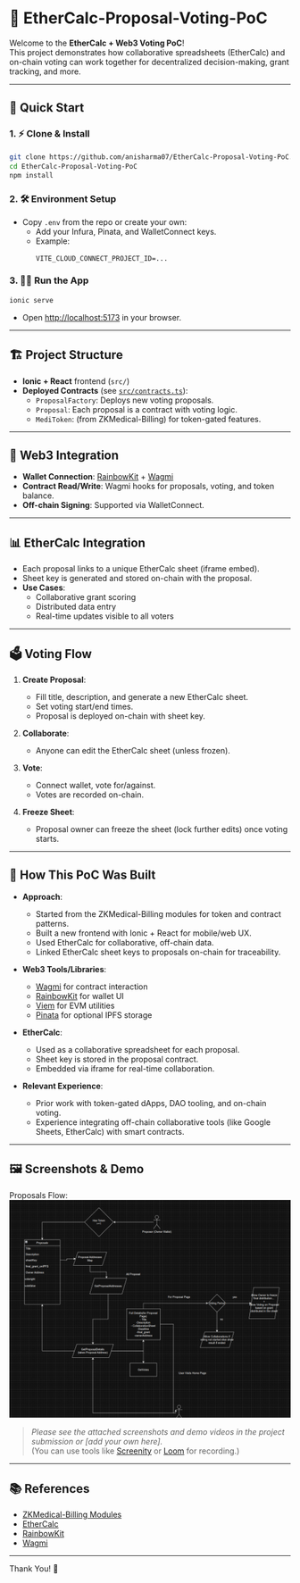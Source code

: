 # 🧾 EtherCalc-Proposal-Voting-PoC

Welcome to the **EtherCalc + Web3 Voting PoC**!  
This project demonstrates how collaborative spreadsheets (EtherCalc) and on-chain voting can work together for decentralized decision-making, grant tracking, and more.

---

## 🚀 Quick Start

### 1. ⚡️ Clone & Install

```bash
git clone https://github.com/anisharma07/EtherCalc-Proposal-Voting-PoC.git
cd EtherCalc-Proposal-Voting-PoC
npm install
```

### 2. 🛠️ Environment Setup

- Copy `.env` from the repo or create your own:
  - Add your Infura, Pinata, and WalletConnect keys.
  - Example:
    ```
    VITE_CLOUD_CONNECT_PROJECT_ID=...
    ```

### 3. 🧑‍💻 Run the App

```bash
ionic serve
```

- Open [http://localhost:5173](http://localhost:5173) in your browser.

---

## 🏗️ Project Structure

- **Ionic + React** frontend (`src/`)
- **Deployed Contracts** (see [`src/contracts.ts`](src/contracts.ts)):
  - `ProposalFactory`: Deploys new voting proposals.
  - `Proposal`: Each proposal is a contract with voting logic.
  - `MediToken`: (from ZKMedical-Billing) for token-gated features.

---

## 🔗 Web3 Integration

- **Wallet Connection**: [RainbowKit](https://rainbowkit.com/) + [Wagmi](https://wagmi.sh/)
- **Contract Read/Write**: Wagmi hooks for proposals, voting, and token balance.
- **Off-chain Signing**: Supported via WalletConnect.

---

## 📊 EtherCalc Integration

- Each proposal links to a unique EtherCalc sheet (iframe embed).
- Sheet key is generated and stored on-chain with the proposal.
- **Use Cases**:
  - Collaborative grant scoring
  - Distributed data entry
  - Real-time updates visible to all voters

---

## 🗳️ Voting Flow

1. **Create Proposal**:

   - Fill title, description, and generate a new EtherCalc sheet.
   - Set voting start/end times.
   - Proposal is deployed on-chain with sheet key.

2. **Collaborate**:

   - Anyone can edit the EtherCalc sheet (unless frozen).

3. **Vote**:

   - Connect wallet, vote for/against.
   - Votes are recorded on-chain.

4. **Freeze Sheet**:
   - Proposal owner can freeze the sheet (lock further edits) once voting starts.

---

## 🧩 How This PoC Was Built

- **Approach**:

  - Started from the ZKMedical-Billing modules for token and contract patterns.
  - Built a new frontend with Ionic + React for mobile/web UX.
  - Used EtherCalc for collaborative, off-chain data.
  - Linked EtherCalc sheet keys to proposals on-chain for traceability.

- **Web3 Tools/Libraries**:

  - [Wagmi](https://wagmi.sh/) for contract interaction
  - [RainbowKit](https://rainbowkit.com/) for wallet UI
  - [Viem](https://viem.sh/) for EVM utilities
  - [Pinata](https://pinata.cloud/) for optional IPFS storage

- **EtherCalc**:

  - Used as a collaborative spreadsheet for each proposal.
  - Sheet key is stored in the proposal contract.
  - Embedded via iframe for real-time collaboration.

- **Relevant Experience**:
  - Prior work with token-gated dApps, DAO tooling, and on-chain voting.
  - Experience integrating off-chain collaborative tools (like Google Sheets, EtherCalc) with smart contracts.

---

## 🖼️ Screenshots & Demo

Proposals Flow:
![proposals](./public/screenshots/image.png)

> _Please see the attached screenshots and demo videos in the project submission or [add your own here]._  
> (You can use tools like [Screenity](https://chrome.google.com/webstore/detail/screenity-screen-recorder/...) or [Loom](https://loom.com/) for recording.)

---

## 📚 References

- [ZKMedical-Billing Modules](https://github.com/seetadev/ZKMedical-Billing)
- [EtherCalc](https://ethercalc.net/)
- [RainbowKit](https://rainbowkit.com/)
- [Wagmi](https://wagmi.sh/)

---

Thank You! 🚀
